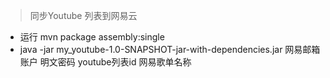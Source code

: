 > 同步Youtube 列表到网易云
- 运行 mvn package assembly:single 
- java -jar my_youtube-1.0-SNAPSHOT-jar-with-dependencies.jar 网易邮箱账户 明文密码 youtube列表id 网易歌单名称
